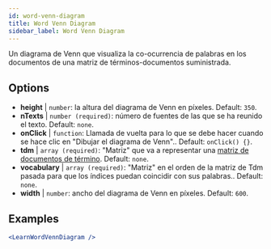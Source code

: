 ```yaml
---
id: word-venn-diagram
title: Word Venn Diagram
sidebar_label: Word Venn Diagram
---
```


Un diagrama de Venn que visualiza la co-ocurrencia de palabras en los documentos de una matriz de términos-documentos suministrada.

## Options

* __height__ | `number`: la altura del diagrama de Venn en píxeles. Default: `350`.
* __nTexts__ | `number (required)`: número de fuentes de las que se ha reunido el texto. Default: `none`.
* __onClick__ | `function`: Llamada de vuelta para lo que se debe hacer cuando se hace clic en "Dibujar el diagrama de Venn".. Default: `onClick() {}`.
* __tdm__ | `array (required)`: "Matriz" que va a representar una [matriz de documentos de término](https://en.wikipedia.org/wiki/Document-term_matrix). Default: `none`.
* __vocabulary__ | `array (required)`: "Matriz" en el orden de la matriz de Tdm pasada para que los índices puedan coincidir con sus palabras.. Default: `none`.
* __width__ | `number`: ancho del diagrama de Venn en píxeles. Default: `600`.


## Examples

```jsx live
<LearnWordVennDiagram />
```

